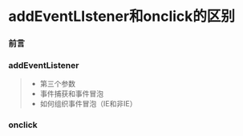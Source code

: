# addEventLIstener和onclick的区别

### 前言

### addEventListener

> + 第三个参数
> + 事件捕获和事件冒泡
> + 如何组织事件冒泡（IE和非IE）

### onclick

